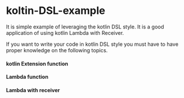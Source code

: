 # koltin-DSL-example
It is simple example of leveraging the kotlin DSL style. It is a good application of using kotlin Lambda with Receiver. 

If you want to write your code in kotlin DSL style you must have to have proper knowledge on the following topics. 
#### kotlin Extension function 
#### Lambda function 
#### Lambda with receiver 